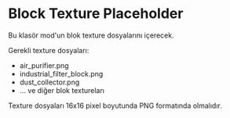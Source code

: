 # Block Texture Placeholder

Bu klasör mod'un blok texture dosyalarını içerecek.

Gerekli texture dosyaları:
- air_purifier.png
- industrial_filter_block.png
- dust_collector.png
- ... ve diğer blok textureları

Texture dosyaları 16x16 pixel boyutunda PNG formatında olmalıdır.